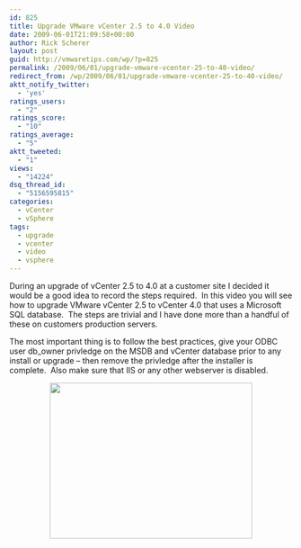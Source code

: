 ```yaml
---
id: 825
title: Upgrade VMware vCenter 2.5 to 4.0 Video
date: 2009-06-01T21:09:58+00:00
author: Rick Scherer
layout: post
guid: http://vmwaretips.com/wp/?p=825
permalink: /2009/06/01/upgrade-vmware-vcenter-25-to-40-video/
redirect_from: /wp/2009/06/01/upgrade-vmware-vcenter-25-to-40-video/
aktt_notify_twitter:
  - 'yes'
ratings_users:
  - "2"
ratings_score:
  - "10"
ratings_average:
  - "5"
aktt_tweeted:
  - "1"
views:
  - "14224"
dsq_thread_id:
  - "5156595815"
categories:
  - vCenter
  - vSphere
tags:
  - upgrade
  - vcenter
  - video
  - vsphere
---
```

During an upgrade of vCenter 2.5 to 4.0 at a customer site I decided it would be a good idea to record the steps required.  In this video you will see how to upgrade VMware vCenter 2.5 to vCenter 4.0 that uses a Microsoft SQL database.  The steps are trivial and I have done more than a handful of these on customers production servers.

The most important thing is to follow the best practices, give your ODBC user db_owner privledge on the MSDB and vCenter database prior to any install or upgrade &#8211; then remove the privledge after the installer is complete.  Also make sure that IIS or any other webserver is disabled.

<p style="text-align: center;">
  <a href="http://vmwaretips.com/presentations/vc4upgrade/" target="_blank"><img class="size-full wp-image-847 aligncenter" src="http://vmwaretips.com/wp/wp-content/uploads/2009/06/upgrade_vcenter_ad.png" alt="" width="360" height="277" srcset="http://vmwaretips.com/wp/wp-content/uploads/2009/06/upgrade_vcenter_ad.png 360w, http://vmwaretips.com/wp/wp-content/uploads/2009/06/upgrade_vcenter_ad-300x230.png 300w" sizes="(max-width: 360px) 100vw, 360px" /></a>
</p>